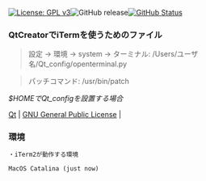 [![License: GPL v3](https://img.shields.io/badge/License-GPLv3-blue.svg)](https://www.gnu.org/licenses/gpl-3.0)![GitHub release](https://img.shields.io/github/release/takkii/Qt_config.svg?style=flat)[![GitHub Status](https://img.shields.io/github/last-commit/takkii/Qt_config.svg?style=flat)](GitHub)

### QtCreatorでiTermを使うためのファイル

> 設定 → 環境 → system → ターミナル: /Users/ユーザ名/Qt_config/openterminal.py

> パッチコマンド: /usr/bin/patch

_$HOMEでQt_configを設置する場合_

[Qt](https://ja.wikipedia.org/wiki/Qt) | [GNU General Public License](https://ja.wikipedia.org/wiki/GNU_General_Public_License) |

### 環境

```markdown
・iTerm2が動作する環境

MacOS Catalina (just now)
```
